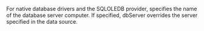 For native database drivers and the SQLOLEDB provider, specifies the name of the database
	server computer. If specified, dbServer overrides the server specified in the data source.